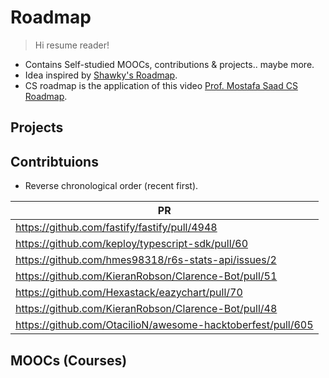 # Roadmap

> Hi resume reader!

- Contains Self-studied MOOCs, contributions & projects.. maybe more.
- Idea inspired by [Shawky's Roadmap](https://github.com/OmarShawky1/CS-Roadmap).
- CS roadmap is the application of this video [Prof. Mostafa Saad CS Roadmap](https://youtu.be/b56XFMNEzAs?si=hZJiPl3FKIuPhqDS).

## Projects

## Contribtuions

- Reverse chronological order (recent first).

| PR                                                          |
| ----------------------------------------------------------- |
| https://github.com/fastify/fastify/pull/4948                |
| https://github.com/keploy/typescript-sdk/pull/60            |
| https://github.com/hmes98318/r6s-stats-api/issues/2         |
| https://github.com/KieranRobson/Clarence-Bot/pull/51        |
| https://github.com/Hexastack/eazychart/pull/70              |
| https://github.com/KieranRobson/Clarence-Bot/pull/48        |
| https://github.com/OtacilioN/awesome-hacktoberfest/pull/605 |

## MOOCs (Courses)
